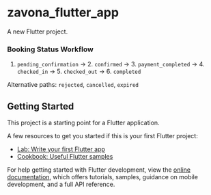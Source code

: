 # zavona_flutter_app

A new Flutter project.

### Booking Status Workflow
1. `pending_confirmation` → 2. `confirmed` → 3. `payment_completed` → 4. `checked_in` → 5. `checked_out` → 6. `completed`

Alternative paths: `rejected`, `cancelled`, `expired`


## Getting Started

This project is a starting point for a Flutter application.

A few resources to get you started if this is your first Flutter project:

- [Lab: Write your first Flutter app](https://docs.flutter.dev/get-started/codelab)
- [Cookbook: Useful Flutter samples](https://docs.flutter.dev/cookbook)

For help getting started with Flutter development, view the
[online documentation](https://docs.flutter.dev/), which offers tutorials,
samples, guidance on mobile development, and a full API reference.

